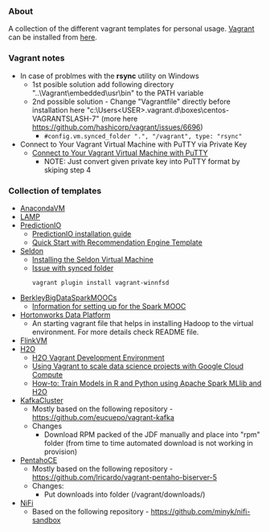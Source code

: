 ### About

A collection of the different vagrant templates for personal usage.
[Vagrant](https://www.vagrantup.com/about.html) can be installed from [here](https://www.vagrantup.com/downloads.html).

### Vagrant notes

* In case of problmes with the **rsync** utility on Windows
    - 1st posible solution add following directory "..\Vagrant\embedded\usr\bin\" to the PATH variable
    - 2nd possible solution - Change "Vagrantfile" directly before installation here "c:\Users\<USER>\.vagrant.d\boxes\centos-VAGRANTSLASH-7\" (more here https://github.com/hashicorp/vagrant/issues/6696)
        + ```#config.vm.synced_folder ".", "/vagrant", type: "rsync"```
* Connect to Your Vagrant Virtual Machine with PuTTY via Private Key
    - [Connect to Your Vagrant Virtual Machine with PuTTY](https://github.com/Varying-Vagrant-Vagrants/VVV/wiki/Connect-to-Your-Vagrant-Virtual-Machine-with-PuTTY)
        + NOTE: Just convert given private key into PuTTY format by skiping step 4

### Collection of templates

* [AnacondaVM](AnacondaVM)
* [LAMP](LAMP)
* [PredictionIO](PredictionIO)
    - [PredictionIO installation guide](https://docs.prediction.io/install/)
    - [Quick Start with Recommendation Engine Template](https://docs.prediction.io/templates/recommendation/quickstart/)
* [Seldon](Seldon)
    - [Installing the Seldon Virtual Machine](http://docs.seldon.io/vm.html)
    - [Issue with synced folder](https://github.com/wckr/wocker/issues/14)
        ```
        vagrant plugin install vagrant-winnfsd
        ```
* [BerkleyBigDataSparkMOOCs](BerkleyBigDataSparkMOOCs)
    - [Information for setting up for the Spark MOOC](https://github.com/spark-mooc/mooc-setup/)
* [Hortonworks Data Platform](HDP)
    - An starting vagrant file that helps in installing Hadoop to the virtual environment. For more details check README file.
* [FlinkVM](FlinkVM)
* [H2O](H2O)
    - [H2O Vagrant Development Environment](https://github.com/h2oai/h2o-3/tree/master/vagrant)
    - [Using Vagrant to scale data science projects with Google Cloud Compute](http://blog.nguyenvq.com/blog/2016/03/07/using-vagrant-to-scale-data-science-projects-with-google-cloud-compute/)
    - [How-to: Train Models in R and Python using Apache Spark MLlib and H2O](https://blog.cloudera.com/blog/2016/01/how-to-train-models-in-r-and-python-using-apache-spark-mllib-and-h2o/)
* [KafkaCluster](KafkaCluster)
    - Mostly based on the following repository - https://github.com/eucuepo/vagrant-kafka
    - Changes
        + Download RPM packed of the JDF manually and place into "rpm" folder (from time to time automated download is not working in provision)
* [PentahoCE](PentahoCE)
    - Mostly based on the following repository - https://github.com/lricardo/vagrant-pentaho-biserver-5
    - Changes:
        + Put downloads into folder (/vagrant/downloads/)
* [NiFi](NiFi)
    - Based on the following repository - https://github.com/minyk/nifi-sandbox
